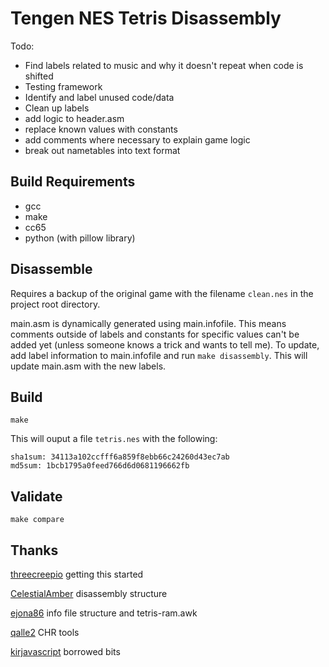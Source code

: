 # Tengen NES Tetris Disassembly

Todo:
* Find labels related to music and why it doesn't repeat when code is shifted
* Testing framework
* Identify and label unused code/data
* Clean up labels
* add logic to header.asm
* replace known values with constants
* add comments where necessary to explain game logic
* break out nametables into text format


## Build Requirements

* gcc
* make
* cc65
* python (with pillow library)

## Disassemble

Requires a backup of the original game with the filename `clean.nes` in the project root directory.

main.asm is dynamically generated using main.infofile.  This means comments outside of labels and constants for specific values can't be added yet (unless someone knows a trick and wants to tell me).  To update, add label information to main.infofile and run `make disassembly`.  This will update main.asm with the new labels.

## Build

`make`

This will ouput a file `tetris.nes` with the following:

```
sha1sum: 34113a102ccfff6a859f8ebb66c24260d43ec7ab
md5sum: 1bcb1795a0feed766d6d0681196662fb
```

## Validate

`make compare`

## Thanks
[threecreepio](https://github.com/threecreepio/da65ify) getting this started

[CelestialAmber](https://github.com/CelestialAmber/TetrisNESDisasm) disassembly structure

[ejona86](https://github.com/ejona86/taus) info file structure and tetris-ram.awk

[qalle2](https://github.com/qalle2/nes-util) CHR tools

[kirjavascript](https://github.com/kirjavascript/TetrisGYM) borrowed bits
